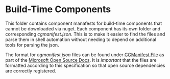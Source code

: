 # Build-Time Components

This folder contains component manafests for build-time components that cannot be downloaded via nuget.
Each component has its own folder and corresponding *cgmanifest.json*. This is to make it easier to find
the files and parse them in shell automation without needing to depend on additional tools for parsing
the json.

The format for *cgmanifest.json* files can be found under 
[CGManifest File](https://docs.opensource.microsoft.com/tools/cg/cgmanifest.html) as part of the
[Microsoft Open Source Docs](https://docs.opensource.microsoft.com). It is *important* that the
files are formatted according to this specification so that open source dependencies are correctly
registered.